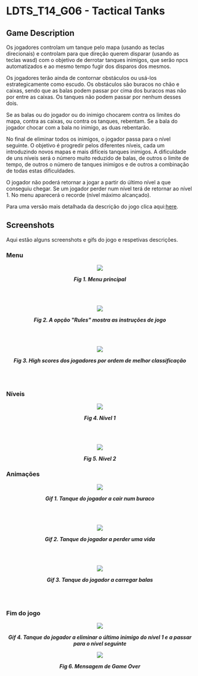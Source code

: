 # LDTS_T14_G06 - Tactical Tanks

## Game Description

Os jogadores controlam um tanque pelo mapa (usando as teclas direcionais) e controlam para que direção querem disparar (usando as teclas wasd) com o objetivo de derrotar tanques inimigos, que serão npcs automatizados e ao mesmo tempo fugir dos disparos dos mesmos.

Os jogadores terão ainda de contornar obstáculos ou usá-los estrategicamente como escudo. Os obstáculos são buracos no chão e caixas, sendo que as balas podem passar por cima dos buracos mas não por entre as caixas. Os tanques não podem passar por nenhum desses dois.

Se as balas ou do jogador ou do inimigo chocarem contra os limites do mapa, contra as caixas, ou contra os tanques, rebentam. Se a bala do jogador chocar com a bala no inimigo, as duas rebentarão.

No final de eliminar todos os inimigos, o jogador passa para o nível seguinte. O objetivo é progredir pelos diferentes níveis, cada um introduzindo novos mapas e mais difíceis tanques inimigos. A dificuldade de uns níveis será o número muito reduzido de balas, de outros o limite de tempo, de outros o número de tanques inimígos e de outros a combinação de todas estas dificuldades.

O jogador não poderá retornar a jogar a partir do último nível a que conseguiu chegar. Se um jogador perder num nível terá de retornar ao nível 1. No menu aparecerá o recorde (nível máximo alcançado).

Para uma versão mais detalhada da descrição do jogo clica aqui:[here](./docs/README.md).

## Screenshots

Aqui estão alguns screenshots e gifs do jogo e respetivas descrições.

### Menu

<p align="center" justify="center">
  <img src="docs/screenshots/menu principal.png"/>
</p>
<p align="center">
  <b><i>Fig 1. Menu principal </i></b>
</p>  

<br>
<br />

<p align="center" justify="center">
  <img src="docs/screenshots/rules.png"/>
</p>
<p align="center">
  <b><i>Fig 2. A opção "Rules" mostra as instruções de jogo </i></b>  
</p>  

<br>
<br />

<p align="center" justify="center">
  <img src="docs/screenshots/records.png"/>
</p>
<p align="center">
  <b><i>Fig 3. High scores dos jogadores por ordem de melhor classificação </i></b>
</p>

<br>
<br />


### Níveis

<p align="center" justify="center">
  <img src="docs/screenshots/lev1.png"/>
</p>
<p align="center">
  <b><i>Fig 4. Nível 1 </i></b>
</p>

<br>
<br />

<p align="center" justify="center">
  <img src="docs/screenshots/lev2.png"/>
</p>
<p align="center">
  <b><i>Fig 5. Nível 2 </i></b>
</p>


### Animações

<p align="center" justify="center">
  <img src="docs/gifs/cair buraco.gif"/>
</p>
<p align="center">
  <b><i>Gif 1. Tanque do jogador a cair num buraco </i></b>
</p>

<br>
<br />

<p align="center" justify="center">
  <img src="docs/gifs/perder vida.gif"/>
</p>
<p align="center">
  <b><i>Gif 2. Tanque do jogador a perder uma vida </i></b>
</p>

<br>
<br />

<p align="center" justify="center">
  <img src="docs/gifs/balas.gif"/>
</p>
<p align="center">
  <b><i>Gif 3. Tanque do jogador a carregar balas </i></b>
</p>

<br>
<br />


### Fim do jogo

<p align="center" justify="center">
  <img src="docs/gifs/passar lev1.gif"/>
</p>
<p align="center">
  <b><i>Gif 4. Tanque do jogador a eliminar o último inimigo do nível 1 e a passar para o nível seguinte </i></b>
</p>

<p align="center" justify="center">
  <img src="docs/screenshots/game over.png"/>
</p>
<p align="center">
  <b><i>Fig 6. Mensagem de Game Over</i></b>
</p>

<br>
<br />